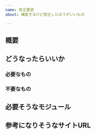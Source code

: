 ```yaml
---
name: 修正要望
about: 機能するけど修正したほうがいいもの

---
```


## 概要

## どうなったらいいか
### 必要なもの
### 不要なもの

## 必要そうなモジュール

## 参考になりそうなサイトURL
